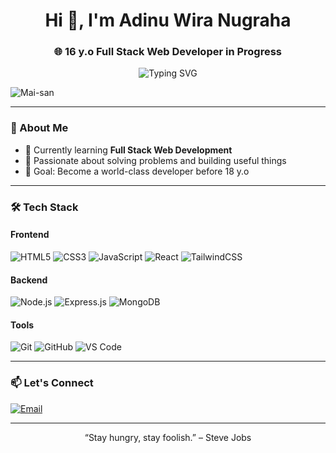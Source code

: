 <h1 align="center">Hi 👋, I'm Adinu Wira Nugraha</h1>
<h3 align="center">🌐 16 y.o Full Stack Web Developer in Progress</h3>

<p align="center">
  <img src="https://readme-typing-svg.herokuapp.com?font=Fira+Code&duration=3000&pause=1000&color=00F7FF&center=true&vCenter=true&width=435&lines=Building+the+future+with+code.;Learning+Full+Stack+Web+Development.;Let%27s+connect!+%F0%9F%91%8B" alt="Typing SVG" />
</p>

![Mai-san](https://i.pinimg.com/originals/1c/5d/62/1c5d62f11685ad7f705a4b5901757373.gif)

---

### 🧠 About Me
- 🔭 Currently learning **Full Stack Web Development**
- 🧩 Passionate about solving problems and building useful things
- 🎯 Goal: Become a world-class developer before 18 y.o

---

### 🛠️ Tech Stack
#### Frontend
![HTML5](https://img.shields.io/badge/HTML5-E34F26?style=flat&logo=html5&logoColor=white)
![CSS3](https://img.shields.io/badge/CSS3-1572B6?style=flat&logo=css3&logoColor=white)
![JavaScript](https://img.shields.io/badge/JavaScript-F7DF1E?style=flat&logo=javascript&logoColor=black)
![React](https://img.shields.io/badge/React-20232A?style=flat&logo=react&logoColor=61DAFB)
![TailwindCSS](https://img.shields.io/badge/TailwindCSS-06B6D4?style=flat&logo=tailwind-css&logoColor=white)

#### Backend
![Node.js](https://img.shields.io/badge/Node.js-339933?style=flat&logo=nodedotjs&logoColor=white)
![Express.js](https://img.shields.io/badge/Express.js-000000?style=flat&logo=express&logoColor=white)
![MongoDB](https://img.shields.io/badge/MongoDB-4EA94B?style=flat&logo=mongodb&logoColor=white)

#### Tools
![Git](https://img.shields.io/badge/Git-F05032?style=flat&logo=git&logoColor=white)
![GitHub](https://img.shields.io/badge/GitHub-181717?style=flat&logo=github&logoColor=white)
![VS Code](https://img.shields.io/badge/VS%20Code-007ACC?style=flat&logo=visual-studio-code&logoColor=white)

---

### 📫 Let's Connect
[![Email](https://img.shields.io/badge/Email-D14836?style=flat&logo=gmail&logoColor=white)](mailto:adinuwiranugraha99@gmail.com)

---
<p align="center">“Stay hungry, stay foolish.” – Steve Jobs</p>


<!--
**adinu99/adinu99** is a ✨ _special_ ✨ repository because its `README.md` (this file) appears on your GitHub profile.

Here are some ideas to get you started:

- 🔭 I’m currently working on ...
- 🌱 I’m currently learning ...
- 👯 I’m looking to collaborate on ...
- 🤔 I’m looking for help with ...
- 💬 Ask me about ...
- 📫 How to reach me: ...
- 😄 Pronouns: ...
- ⚡ Fun fact: ...
-->
